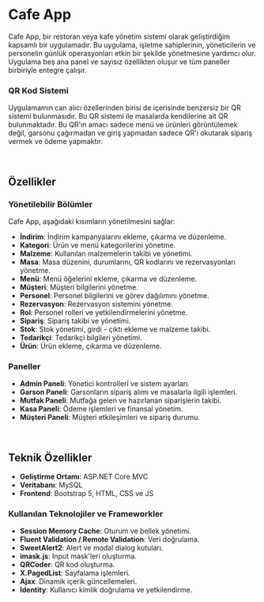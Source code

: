 
# Cafe App

Cafe App, bir restoran veya kafe yönetim sistemi olarak geliştirdiğim kapsamlı bir uygulamadır. Bu uygulama, işletme sahiplerinin, yöneticilerin ve personelin günlük operasyonları etkin bir şekilde yönetmesine yardımcı olur. Uygulama beş ana panel ve sayısız özellikten oluşur ve tüm paneller birbiriyle entegre çalışır.

### QR Kod Sistemi
Uygulamamın can alıcı özellerinden birisi de içerisinde benzersiz bir QR sistemi bulunmasıdır. Bu QR sistemi ile masalarda kendilerine ait QR bulunmaktadır. Bu QR'ın amacı sadece menü ve ürünleri görüntülemek değil, garsonu çağırmadan ve giriş yapmadan sadece QR'ı okutarak sipariş vermek ve ödeme yapmaktır.

<br>

## Özellikler

### Yönetilebilir Bölümler
Cafe App, aşağıdaki kısımların yönetilmesini sağlar:
- **İndirim**: İndirim kampanyalarını ekleme, çıkarma ve düzenleme.
- **Kategori**: Ürün ve menü kategorilerini yönetme.
- **Malzeme**: Kullanılan malzemelerin takibi ve yönetimi.
- **Masa**: Masa düzenini, durumlarını, QR kodlarını ve rezervasyonları yönetme.
- **Menü**: Menü öğelerini ekleme, çıkarma ve düzenleme.
- **Müşteri**: Müşteri bilgilerini yönetme.
- **Personel**: Personel bilgilerini ve görev dağılımını yönetme.
- **Rezervasyon**: Rezervasyon sistemini yönetme.
- **Rol**: Personel rolleri ve yetkilendirmelerini yönetme.
- **Sipariş**: Sipariş takibi ve yönetimi.
- **Stok**: Stok yönetimi, girdi - çıktı ekleme ve malzeme takibi.
- **Tedarikçi**: Tedarikçi bilgileri yönetimi.
- **Ürün**: Ürün ekleme, çıkarma ve düzenleme.

### Paneller
- **Admin Paneli**: Yönetici kontrolleri ve sistem ayarları.
- **Garson Paneli**: Garsonların sipariş alımı ve masalarla ilgili işlemleri.
- **Mutfak Paneli**: Mutfağa gelen ve hazırlanan siparişlerin takibi.
- **Kasa Paneli**: Ödeme işlemleri ve finansal yönetim.
- **Müşteri Paneli**: Müşteri etkileşimleri ve sipariş durumu.


<br>


## Teknik Özellikler

- **Geliştirme Ortamı**: ASP.NET Core MVC
- **Veritabanı**: MySQL
- **Frontend**: Bootstrap 5, HTML, CSS ve JS

### Kullanılan Teknolojiler ve Frameworkler

- **Session Memory Cache**: Oturum ve bellek yönetimi.
- **Fluent Validation / Remote Validation**: Veri doğrulama.
- **SweetAlert2**: Alert ve modal dialog kutuları. 
- **imask.js**: Input mask'leri oluşturma.
- **QRCoder**: QR kod oluşturma.
- **X.PagedList**: Sayfalama işlemleri.
- **Ajax**: Dinamik içerik güncellemeleri.
- **Identity**: Kullanıcı kimlik doğrulama ve yetkilendirme.
